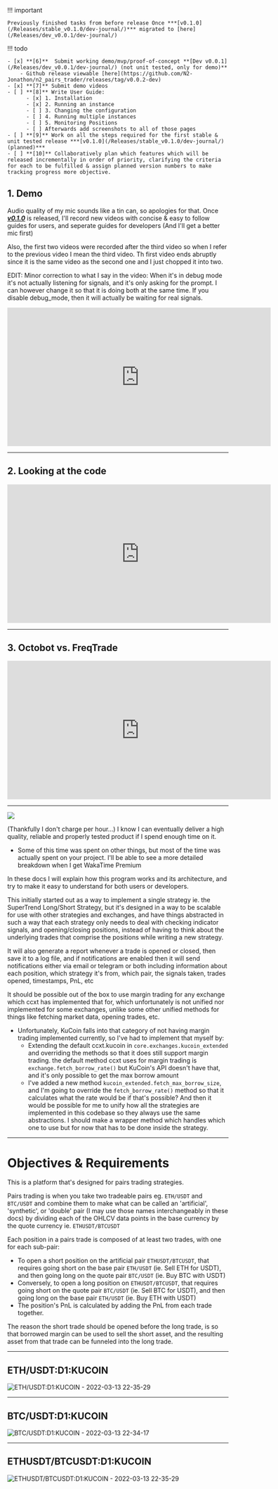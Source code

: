 !!! important

    Previously finished tasks from before release Once ***[v0.1.0](/Releases/stable_v0.1.0/dev-journal/)*** migrated to [here](/Releases/dev_v0.0.1/dev-journal/)
    
!!! todo

    - [x] **[6]**  Submit working demo/mvp/proof-of-concept **[Dev v0.0.1](/Releases/dev_v0.0.1/dev-journal/) (not unit tested, only for demo)**
        - Github release viewable [here](https://github.com/N2-Jonathon/n2_pairs_trader/releases/tag/v0.0.2-dev)
    - [x] **[7]** Submit demo videos
    - [ ] **[8]** Write User Guide:
          - [x] 1. Installation
          - [x] 2. Running an instance
          - [ ] 3. Changing the configuration
          - [ ] 4. Running multiple instances
          - [ ] 5. Monitoring Positions
          - [ ] Afterwards add screenshots to all of those pages
    - [ ] **[9]** Work on all the steps required for the first stable & unit tested release ***[v0.1.0](/Releases/stable_v0.1.0/dev-journal/) (planned)***
    - [ ] **[10]** Collaboratively plan which features which will be released incrementally in order of priority, clarifying the criteria for each to be fulfilled & assign planned version numbers to make tracking progress more objective. 



## **1. Demo**

Audio quality of my mic sounds like a tin can, so apologies for that. Once ***[v0.1.0](/Releases/stable_v0.1.0/dev-journal/)*** is released, I'll record new videos with concise & easy to follow guides for users, and seperate guides for developers (And I'll get a better mic first)

Also, the first two videos were recorded after the third video so when I refer to the previous video I mean the third video. Th first video ends abruptly since it is the same video as the second one and I just chopped it into two.

EDIT: Minor correction to what I say in the video: When it's in debug mode it's not actually listening for signals, and it's only asking for the prompt. I can however change it so that it is doing both at the same time. If you disable debug_mode, then it will actually be waiting for real signals.

<iframe width="600" height="315" src="https://www.youtube.com/embed/KiE56FEMujc" title="YouTube video player" frameborder="0" allow="accelerometer; autoplay; clipboard-write; encrypted-media; gyroscope; picture-in-picture" allowfullscreen></iframe>

---

## **2. Looking at the code**

<iframe width="600" height="315" src="https://www.youtube.com/embed/YNiF0Oj13O4" title="YouTube video player" frameborder="0" allow="accelerometer; autoplay; clipboard-write; encrypted-media; gyroscope; picture-in-picture" allowfullscreen></iframe>

---

## **3. Octobot vs. FreqTrade** 

<iframe width="600" height="315" src="https://www.youtube.com/embed/7OnZLGU81Zw" title="YouTube video player" frameborder="0" allow="accelerometer; autoplay; clipboard-write; encrypted-media; gyroscope; picture-in-picture" allowfullscreen></iframe>

---

<a href="https://wakatime.com"><img src="https://wakatime.com/share/@spliffli/f8c024ff-274d-4aaa-b573-1e3f432f2f27.png" /></a>

(Thankfully I don't charge per hour...) I know I can eventually deliver a high quality, reliable and properly tested product if I spend enough time on it.

- Some of this time was spent on other things, but most of the time was actually spent on your project. I'll be able to see a more detailed breakdown when I get WakaTime Premium

In these docs I will explain how this program works and its architecture, and try to make it easy to understand for
both users or developers.

This initially started out as a way to implement a single strategy ie. the SuperTrend Long/Short Strategy, but it's
designed in a way to be scalable for use with other strategies and exchanges, and have things abstracted in such a
way that each strategy only needs to deal with checking indicator signals, and opening/closing positions, instead of
having to think about the underlying trades that comprise the positions while writing a new strategy.

It will also generate a report whenever a trade is opened or closed, then save it to a log file, and if notifications
are enabled then it will send notifications either via email or telegram or both including information about each
position, which strategy it's from, which pair, the signals taken, trades opened, timestamps, PnL, etc

It should be possible out of the box to use margin trading for any exchange which ccxt has implemented that for, which
unfortunately is not unified nor implemented for some exchanges, unlike some other unified methods for things like
fetching market data, opening trades, etc.

- Unfortunately, KuCoin falls into that category of not having margin trading implemented currently, so I've had to
  implement that myself by:
  - Extending the default ccxt.kucoin in `core.exchanges.kucoin_extended` and overriding the
    methods so that it does still support margin trading. the default method ccxt uses for margin trading is
    `exchange.fetch_borrow_rate()` but KuCoin's API doesn't have that, and it's only possible to get the max borrow
    amount
  - I've added a new method `kucoin_extended.fetch_max_borrow_size`, and I'm going to override the
    `fetch_borrow_rate()` method so that it calculates what the rate would be if that's possible? And then it would be
    possible for me to unify how all the strategies are implemented in this codebase so they always use the same
    abstractions. I should make a wrapper method which handles which one to use but for now that has to be done inside
    the strategy.

---

# **Objectives & Requirements**

This is a platform that's designed for pairs trading strategies.

Pairs trading is when you take two tradeable pairs eg. `ETH/USDT` and `BTC/USDT` and combine them to make what can be called an 'artificial', 'synthetic', or 'double' pair (I may use those names interchangeably in these docs) by dividing each of the OHLCV data points in the base currency by the quote currency ie. `ETHUSDT/BTCUSDT`

Each position in a pairs trade is composed of at least two trades, with one for each sub-pair:

- To open a short position on the artificial pair `ETHUSDT/BTCUSDT`, that requires going short on the base pair `ETH/USDT` (ie. Sell ETH for USDT), and then going long on the quote pair `BTC/USDT` (ie. Buy BTC with USDT)
- Conversely, to open a long position on `ETHUSDT/BTCUSDT`, that requires going short on the quote pair `BTC/USDT` (ie. Sell BTC for USDT), and then going long on the base pair `ETH/USDT` (ie. Buy ETH with USDT)
- The position's PnL is calculated by adding the PnL from each trade together.

The reason the short trade should be opened before the long trade, is so that borrowed margin can be used to sell the short asset, and the resulting asset from that trade can be funneled into the long trade.

---

## **ETH/USDT**:D1:KUCOIN

![ETH/USDT:D1:KUCOIN - 2022-03-13 22-35-29](images/ETHUSDT-D1-KUCOIN%20-%202022-03-13%2022-35-29.png)

---

## **BTC/USDT**:D1:KUCOIN

![BTC/USDT:D1:KUCOIN - 2022-03-13 22-34-17](images/BTCUSDT:D1:KUCOIN%20-%20%202022-03-13%2022-34-17.png)

---

## **ETHUSDT/BTCUSDT**:D1:KUCOIN

![ETHUSDT/BTCUSDT:D1:KUCOIN - 2022-03-13 22-35-29](images/ETHUSDT-BTCUSDT:D1:KUCOIN%20-%202022-03-13%2022-40-24.png)
